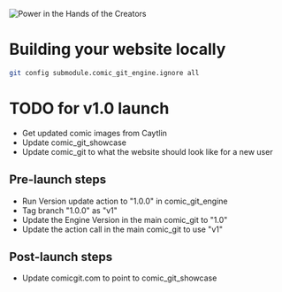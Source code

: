 ![Power in the Hands of the Creators](https://github.com/ryanvilbrandt/comic_git/raw/docs/docs/img/comic_git_small.png)

# Building your website locally

```bash
git config submodule.comic_git_engine.ignore all
```

# TODO for v1.0 launch

* Get updated comic images from Caytlin
* Update comic_git_showcase
* Update comic_git to what the website should look like for a new user

## Pre-launch steps

* Run Version update action to "1.0.0" in comic_git_engine
* Tag branch "1.0.0" as "v1"
* Update the Engine Version in the main comic_git to "1.0"
* Update the action call in the main comic_git to use "v1"

## Post-launch steps

* Update comicgit.com to point to comic_git_showcase